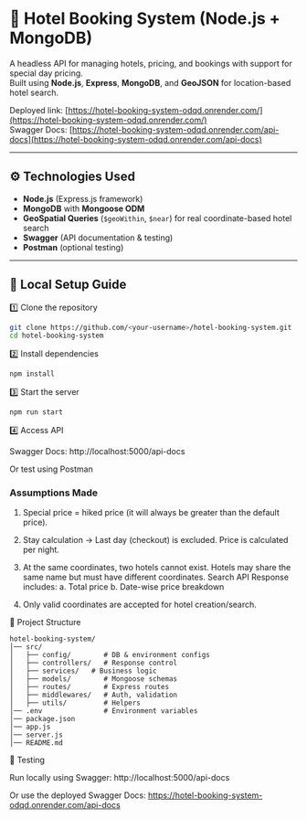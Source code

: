 # 🏨 Hotel Booking System (Node.js + MongoDB)

A headless API for managing hotels, pricing, and bookings with support for special day pricing.  
Built using **Node.js**, **Express**, **MongoDB**, and **GeoJSON** for location-based hotel search.

Deployed link: [https://hotel-booking-system-odqd.onrender.com/](https://hotel-booking-system-odqd.onrender.com/)  
Swagger Docs: [https://hotel-booking-system-odqd.onrender.com/api-docs](https://hotel-booking-system-odqd.onrender.com/api-docs)

---

## ⚙️ Technologies Used
- **Node.js** (Express.js framework)
- **MongoDB** with **Mongoose ODM**
- **GeoSpatial Queries** (`$geoWithin`, `$near`) for real coordinate-based hotel search
- **Swagger** (API documentation & testing)
- **Postman** (optional testing)

---

## 🚀 Local Setup Guide

1️⃣ Clone the repository
```bash
git clone https://github.com/<your-username>/hotel-booking-system.git
cd hotel-booking-system
```
2️⃣ Install dependencies
```bash
npm install
```
3️⃣ Start the server
```bash
npm run start
```
4️⃣ Access API

Swagger Docs: http://localhost:5000/api-docs

Or test using Postman

###  Assumptions Made
1. Special price = hiked price (it will always be greater than the default price).

2. Stay calculation → Last day (checkout) is excluded. Price is calculated per night.

3. At the same coordinates, two hotels cannot exist. Hotels may share the same name but must have different coordinates.
Search API Response includes:
a. Total price
b. Date-wise price breakdown

4. Only valid coordinates are accepted for hotel creation/search.

📂 Project Structure
```
hotel-booking-system/
│── src/
│   ├── config/        # DB & environment configs
│   ├── controllers/   # Response control
│   ├── services/   # Business logic
│   ├── models/        # Mongoose schemas
│   ├── routes/        # Express routes
│   ├── middlewares/   # Auth, validation
│   ├── utils/         # Helpers
│── .env               # Environment variables
│── package.json
│── app.js
│── server.js
│── README.md

```
🧪 Testing

Run locally using Swagger: http://localhost:5000/api-docs

Or use the deployed Swagger Docs: https://hotel-booking-system-odqd.onrender.com/api-docs
